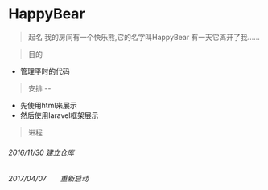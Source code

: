 # HappyBear
> 起名
我的房间有一个快乐熊,它的名字叫HappyBear
有一天它离开了我......

> 目的

* 管理平时的代码

> 安排
--
* 先使用html来展示
* 然后使用laravel框架展示

>进程

###### 2016/11/30       建立仓库
###### 2017/04/07       重新启动
